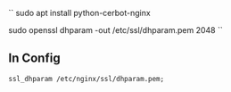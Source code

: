 ``
sudo apt install python-cerbot-nginx

sudo openssl dhparam -out /etc/ssl/dhparam.pem 2048
``
## In Config
``
ssl_dhparam /etc/nginx/ssl/dhparam.pem;
``

